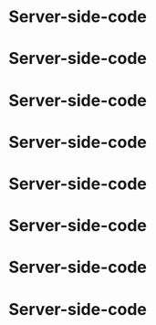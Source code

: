 # Server-side-code
# Server-side-code
# Server-side-code
# Server-side-code
# Server-side-code
# Server-side-code
# Server-side-code
# Server-side-code
